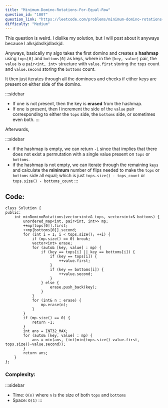 ```yaml
---
title: "Minimum-Domino-Rotations-For-Equal-Row"
question_id: "1007"
question_link: "https://leetcode.com/problems/minimum-domino-rotations-for-equal-row/"
difficulty: "Medium"
---
```


This question is weird. I dislike my solution, but I will post about it anyways because I alksjdaslkjdlaskjd.

Anyways, basically my algo takes the first domino and creates a **hashmap** using `tops[0]` and `bottoms[0]` as keys,
where in the `[key, value]` pair, the `value` is a `pair<int, int>` structure with `value.first` storing the `tops` count and `value.second` storing the `bottoms` count.

It then just iterates through all the dominoes and checks if either keys are present on either side of the domino.

:::sidebar
- If one is not present, then the key is **erased** from the hashmap.
- If one is present, then I increment the side of the `value` pair corresponding to either the `tops` side, the `bottoms` side, or sometimes even both.
:::

Afterwards,

:::sidebar
- if the hashmap is empty, we can return `-1` since that implies that there does not exist a permutation with a single value present on `tops` or `bottoms`.
- if the hashmap is not empty, we can iterate through the remaining `keys` and calculate the **minimum** number of flips needed to make the `tops` or `bottoms` side all equal; which is just `tops.size() - tops_count` or `tops.size() - bottoms_count`
:::

## Code<span>:</span>

```{.cpp}
class Solution {
public:
    int minDominoRotations(vector<int>& tops, vector<int>& bottoms) {
        unordered_map<int, pair<int, int>> mp;
        ++mp[tops[0]].first;
        ++mp[bottoms[0]].second;
        for (int i = 1; i < tops.size(); ++i) {
            if (mp.size() == 0) break;
            vector<int> erase;
            for (auto& [key, value] : mp) {
                if (key == tops[i] || key == bottoms[i]) {
                    if (key == tops[i]) {
                        ++value.first;
                    }
                    if (key == bottoms[i]) {
                        ++value.second;
                    }
                } else {
                    erase.push_back(key);
                }
            }
            for (int& n : erase) {
                mp.erase(n);
            }
        }
        if (mp.size() == 0) {
            return -1;
        }
        int ans = INT32_MAX;
        for (auto& [key, value] : mp) {
            ans = min(ans, (int)min(tops.size()-value.first, tops.size()-value.second));
        }
        return ans;
    }
};
```

### Complexity<span>:</span>

:::sidebar
- Time: `O(n)` where `n` is the size of both `tops` and `bottoms`
- Space: `O(1)`
:::
